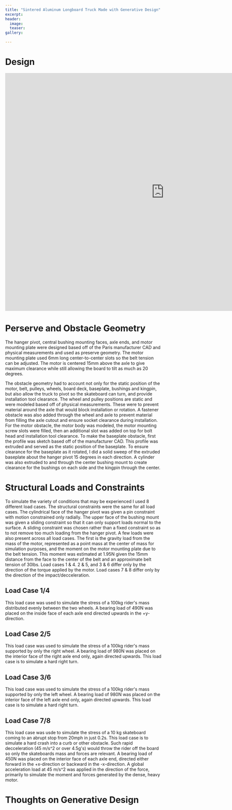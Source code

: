 ```yaml
---
title: "Sintered Aluminum Longboard Truck Made with Generative Design"
excerpt: 
header:
  image: 
  teaser: 
gallery:
   
---
```


# Design
<iframe src="https://vanderbilt643.autodesk360.com/shares/public/SH286ddQT78850c0d8a4daca54665fddb3c7?mode=embed" width="1024" height="768" allowfullscreen="true" webkitallowfullscreen="true" mozallowfullscreen="true"  frameborder="0"></iframe>

# Perserve and Obstacle Geometry

The hanger pivot, central bushing mounting faces, axle ends, and motor mounting plate were designed based off of the Paris manufacturer CAD and physical measurements and used as preserve geometry. The motor mounting plate used 6mm long center-to-center slots so the belt tension can be adjusted. The motor is centered 15mm above the axle to give maximum clearance while still allowing the board to tilt as much as 20 degrees.

The obstacle geometry had to account not only for the static position of the motor, belt, pulleys, wheels, board deck, baseplate, bushings and kingpin, but also allow the truck to pivot so the skateboard can turn, and provide installation tool clearance. The wheel and pulley positions are static and were modeled based off of physical measurements. These were to prevent material around the axle that would block installation or rotation. A fastener obstacle was also added through the wheel and axle to prevent material from filling the axle cutout and ensure socket clearance during installation. For the motor obstacle, the motor body was modeled, the motor mounting screw slots were filled, then an additional slot was added on top for bolt head and installation tool clearance. To make the baseplate obstacle, first the profile was sketch based off of the manufacturer CAD. This profile was extruded and served as the static position of the baseplate. To ensure clearance for the baseplate as it rotated, I did a solid sweep of the extruded baseplate about the hanger pivot 15 degrees in each direction. A cylinder was also extruded to and through the center bushing mount to create clearance for the bushings on each side and the kingpin through the center. 

# Structural Loads and Constraints

To simulate the variety of conditions that may be experienced I used 8 different load cases. The structural constraints were the same for all load cases. The cylindrical face of the hanger pivot was given a pin constraint with motion constrained only radially. The upper face of the bushing mount was given a sliding constraint so that it can only support loads normal to the surface. A sliding constraint was chosen rather than a fixed constraint so as to not remove too much loading from the hanger pivot. A few loads were also present across all load cases. The first is the gravity load from the mass of the motor, represented as a point mass at the center of mass for simulation purposes, and the moment on the motor mounting plate due to the belt tension. This moment was estimated at 1.95N given the 15mm distance from the face to the center of the belt and an approximate belt tension of 30lbs. Load cases 1 & 4. 2 & 5, and 3 & 6 differ only by the direction of the torque applied by the motor. Load cases 7 & 8 differ only by the direction of the impact/decceleration.

## Load Case 1/4

This load case was used to simulate the stress of a 100kg rider's mass distributed evenly between the two wheels. A bearing load of 490N was placed on the inside face of each axle end directed upwards in the +y-direction. 

## Load Case 2/5

This load case was used to simulate the stress of a 100kg rider's mass supported by only the right wheel. A bearing load of 980N was placed on the interior face of the right axle end only, again directed upwards. This load case is to simulate a hard right turn.

## Load Case 3/6

This load case was used to simulate the stress of a 100kg rider's mass supported by only the left wheel. A bearing load of 980N was placed on the interior face of the left axle end only, again directed upwards. This load case is to simulate a hard right turn.

## Load Case 7/8

This load case was usde to simulate the stress of a 10 kg skateboard coming to an abrupt stop from 20mph in just 0.2s. This load case is to simulate a hard crash into a curb or other obstacle. Such rapid decceleration (45 m/s^2 or over 4.5g's) would throw the rider off the board so only the skateboards mass and forces are relevant. A bearing load of 450N was placed on the interior face of each axle end, directed either forward in the +x-direction or backward in the -x-direction. A global acceleration load at 45 m/s^2 was applied in the direction of the force, primarily to simulate the moment and forces generated by the dense, heavy motor.


# Thoughts on Generative Design



